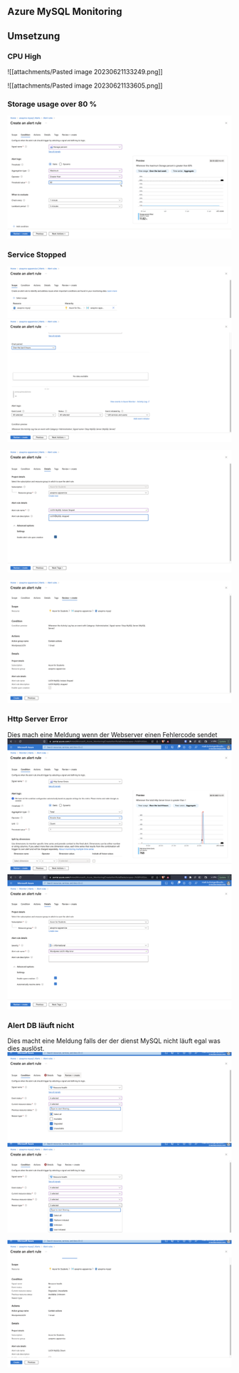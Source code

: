 ## Azure MySQL Monitoring
## Umsetzung

### CPU High 

![[attachments/Pasted image 20230621133249.png]]

![[attachments/Pasted image 20230621133605.png]]

### Storage usage over 80 %
![](attachments/Pasted%20image%2020230705223745.png)

### Service Stopped
![](attachments/Pasted%20image%2020230706201149.png)
![](attachments/Pasted%20image%2020230706201219.png)

![](attachments/Pasted%20image%2020230706201307.png)


![](attachments/Pasted%20image%2020230706201319.png)

### Http Server Error

Dies mach eine Meldung wenn der Webserver einen Fehlercode sendet
![](attachments/Pasted%20image%2020230712003532.png)
![](attachments/Pasted%20image%2020230712003631.png)


### Alert DB läuft nicht

Dies macht eine Meldung falls der der dienst MySQL nicht läuft egal was dies auslöst.
![](attachments/Pasted%20image%2020230706231700.png)
![](attachments/Pasted%20image%2020230706231847.png)

![](attachments/Pasted%20image%2020230706231920.png)

